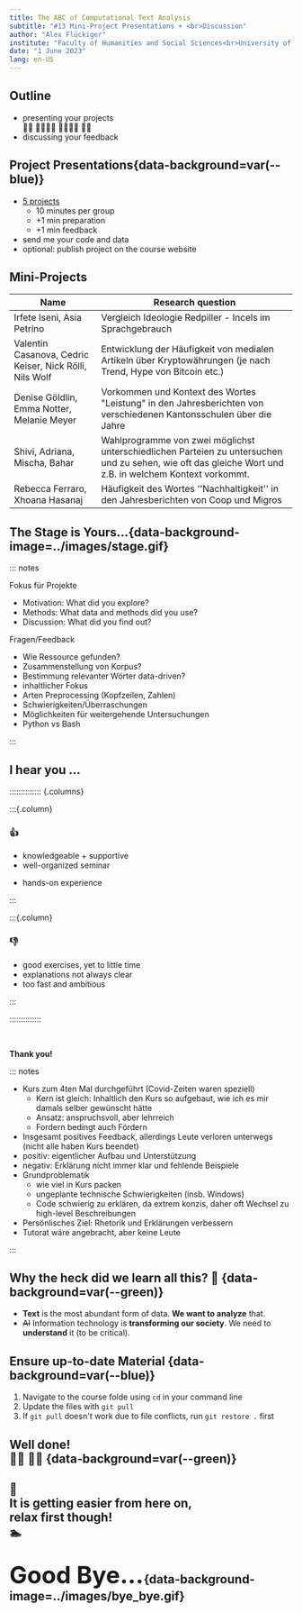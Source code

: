 ```yaml
---
title: The ABC of Computational Text Analysis
subtitle: "#13 Mini-Project Presentations + <br>Discussion"
author: "Alex Flückiger"
institute: "Faculty of Humanities and Social Sciences<br>University of Lucerne" 
date: "1 June 2023"
lang: en-US
---
```


## Outline

- presenting your projects <br>:woman_technologist: :man_technologist::woman_technologist: :man_technologist::woman_technologist: :man_technologist:
- discussing your feedback



## Project Presentations{data-background=var(--blue)}

- [5 projects](https://docs.google.com/spreadsheets/d/1okuYtiMeASZzenn-VADvg1i6mWqVNsOaskuiHP-sTVc/edit#gid=0)
  - 10 minutes per group
  - +1 min preparation
  - +1 min feedback
- send me your code and data
- optional: publish project on the course website



## Mini-Projects

<div style="font-size: 0.9em;">

| Name                                                    | Research question                                            |
| ------------------------------------------------------- | ------------------------------------------------------------ |
| Irfete Iseni, Asia Petrino                              | Vergleich Ideologie Redpiller - Incels im Sprachgebrauch     |
| Valentin Casanova, Cedric Keiser, Nick Rölli, Nils Wolf | Entwicklung der Häufigkeit von medialen Artikeln über Kryptowährungen (je nach Trend, Hype von Bitcoin etc.) |
| Denise Göldlin, Emma Notter, Melanie Meyer              | Vorkommen und Kontext des Wortes "Leistung" in den Jahresberichten von verschiedenen Kantonsschulen über die Jahre |
| Shivi, Adriana, Mischa, Bahar                           | Wahlprogramme von zwei möglichst unterschiedlichen Parteien zu untersuchen und zu sehen, wie oft das gleiche Wort und z.B. in welchem Kontext vorkommt. |
| Rebecca Ferraro, Xhoana Hasanaj                         | Häufigkeit des Wortes ''Nachhaltigkeit'' in den Jahresberichten von Coop und Migros |


</div>



## The Stage is Yours...{data-background-image=../images/stage.gif}
::: notes

Fokus für Projekte

- Motivation: What did you explore?
- Methods: What data and methods did you use?
- Discussion: What did you find out? 



Fragen/Feedback

- Wie Ressource gefunden?
- Zusammenstellung von Korpus?
- Bestimmung relevanter Wörter data-driven?
- inhaltlicher Fokus
- Arten Preprocessing (Kopfzeilen, Zahlen)
- Schwierigkeiten/Überraschungen
- Möglichkeiten für weitergehende Untersuchungen
- Python vs Bash

:::

## I hear you ...

:::::::::::::: {.columns}

:::{.column}

###  :thumbsup:

* knowledgeable + supportive
* well-organized seminar

- hands-on experience

:::

:::{.column}

### :thumbsdown:

- good exercises, yet to little time
- explanations not always clear
- too fast and ambitious 

:::

::::::::::::::

<br>

**Thank you!**

::: notes

- Kurs zum 4ten Mal durchgeführt (Covid-Zeiten waren speziell)
  - Kern ist gleich: Inhaltlich den Kurs so aufgebaut, wie ich es mir damals selber gewünscht hätte
  - Ansatz: anspruchsvoll, aber lehrreich
  - Fordern bedingt auch Fördern
- Insgesamt positives Feedback, allerdings Leute verloren unterwegs (nicht alle haben Kurs beendet)
- positiv: eigentlicher Aufbau und Unterstützung
- negativ: Erklärung nicht immer klar und fehlende Beispiele
- Grundproblematik
  - wie viel in Kurs packen
  - ungeplante technische Schwierigkeiten (insb. Windows)
  - Code schwierig zu erklären, da extrem konzis, daher oft Wechsel zu high-level Beschreibungen 
- Persönlisches Ziel: Rhetorik und Erklärungen verbessern
- Tutorat wäre angebracht, aber keine Leute

:::



## Why the heck did we learn all this? :exploding_head: {data-background=var(--green)}

- **Text** is the most abundant form of data. **We want to analyze** that.
- ~~AI~~ Information technology is **transforming our society**. We need to **understand** it (to be critical).

## Ensure up-to-date Material {data-background=var(--blue)}

1. Navigate to the course folde using `cd` in your command line
2. Update the files with `git pull`
3. If `git pull` doesn't work due to file conflicts, run `git restore .` first





## Well done!<br> :woman_juggling:  :man_juggling: {data-background=var(--green)}



## :crossed_fingers: <br> It is getting easier from here on, <br> relax first though!  <br>:swimmer:



##  <span style="font-size:2em;">Good Bye...</span>{data-background-image=../images/bye_bye.gif}

